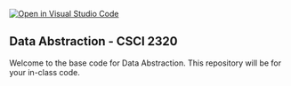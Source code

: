 [![Open in Visual Studio Code](https://classroom.github.com/assets/open-in-vscode-718a45dd9cf7e7f842a935f5ebbe5719a5e09af4491e668f4dbf3b35d5cca122.svg)](https://classroom.github.com/online_ide?assignment_repo_id=11607500&assignment_repo_type=AssignmentRepo)
## Data Abstraction - CSCI 2320

Welcome to the base code for Data Abstraction. This repository will be for your in-class code.